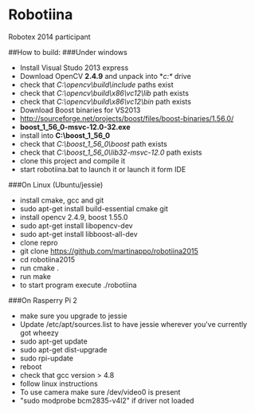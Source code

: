 Robotiina
=========

Robotex 2014 participant 


##How to build:
###Under windows

* Install Visual Studo 2013 express
* Download OpenCV **2.4.9** and unpack into **c:\** drive 
 *  check that *C:\opencv\build\include* paths exist
 *  check that *C:\opencv\build\x86\vc12\lib* path exists
 *  check that *C:\opencv\build\x86\vc12\bin* path exists
* Download Boost binaries for VS2013 
 *  http://sourceforge.net/projects/boost/files/boost-binaries/1.56.0/ 
 *  **boost_1_56_0-msvc-12.0-32.exe**
 *  install into **C:\boost_1_56_0**
 *  check that *C:\boost_1_56_0\boost* path exists
 *  check that *C:\boost_1_56_0\lib32-msvc-12.0* path exists
* clone this project and compile it
* start robotiina.bat to launch it or launch it form IDE


###On Linux (Ubuntu/jessie)

* install cmake, gcc and git
 * sudo apt-get install build-essential cmake git 
* install  opencv 2.4.9, boost 1.55.0
 * sudo apt-get install libopencv-dev
 * sudo apt-get install libboost-all-dev
* clone repro
 * git clone https://github.com/martinappo/robotiina2015
 * cd robotiina2015
* run cmake .
* run make
* to start program execute ./robotiina

###On Rasperry Pi 2
* make sure you upgrade to jessie
 * Update /etc/apt/sources.list to have jessie wherever you've currently got wheezy
 * sudo apt-get update
 * sudo apt-get dist-upgrade
 * sudo rpi-update
 * reboot
* check that gcc version > 4.8
* follow linux instructions
* To use camera make sure /dev/video0 is present
 * "sudo modprobe bcm2835-v4l2" if driver not loaded

